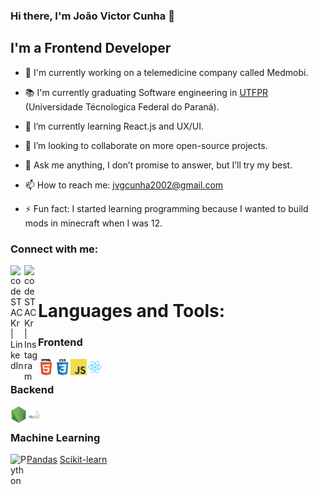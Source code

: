 
### Hi there, I'm João Victor Cunha 👋

  

## I'm a Frontend Developer

  

- 🔭 I'm currently working on a telemedicine company called Medmobi.

- 📚 I'm currently graduating Software engineering in [UTFPR][utfpr] (Universidade Técnologica Federal do Paraná).

- 🌱 I’m currently learning React.js and UX/UI.

- 👯 I’m looking to collaborate on more open-source projects.

- 💬 Ask me anything, I don’t promise to answer, but I’ll try my best.

- 📫 How to reach me: jvgcunha2002@gmail.com

- ⚡ Fun fact: I started learning programming because I wanted to build mods in minecraft when I was 12.

  

### Connect with me:

  

[<img align="left" alt="codeSTACKr | LinkedIn" width="22px" src="https://cdn.jsdelivr.net/npm/simple-icons@v3/icons/linkedin.svg" />][linkedin]

[<img align="left" alt="codeSTACKr | Instagram" width="22px" src="https://cdn.jsdelivr.net/npm/simple-icons@v3/icons/instagram.svg" />][instagram]

  

<br />

  

# Languages and Tools:

  

### Frontend

[<img align="left" alt="HTML5" width="26px" src="https://raw.githubusercontent.com/github/explore/80688e429a7d4ef2fca1e82350fe8e3517d3494d/topics/html/html.png" />][html]

[<img align="left" alt="CSS3" width="26px" src="https://raw.githubusercontent.com/github/explore/80688e429a7d4ef2fca1e82350fe8e3517d3494d/topics/css/css.png" />][css]

[<img align="left" alt="JavaScript" width="26px" src="https://raw.githubusercontent.com/github/explore/80688e429a7d4ef2fca1e82350fe8e3517d3494d/topics/javascript/javascript.png" />][javascript]

[<img align="left" alt="React" width="26px" src="https://raw.githubusercontent.com/github/explore/80688e429a7d4ef2fca1e82350fe8e3517d3494d/topics/react/react.png" />][react]
  <br/>
  
### Backend
[<img align="left" alt="Node.js" width="26px" src="https://raw.githubusercontent.com/github/explore/80688e429a7d4ef2fca1e82350fe8e3517d3494d/topics/nodejs/nodejs.png" />][node]

[<img align="left" alt="MySQL" width="26px" src="https://raw.githubusercontent.com/github/explore/80688e429a7d4ef2fca1e82350fe8e3517d3494d/topics/mysql/mysql.png" />][mysql]

<br/>

### Machine Learning

[<img align="left" alt="Python" width="26px" src="https://camo.githubusercontent.com/64b1f535115add5713c419514a1bb8e76aeafbc2e9b6b91c00ddfd697713bbb0/68747470733a2f2f63646e2e6a7364656c6976722e6e65742f6e706d2f4070726f6772616d6d696e672d6c616e6775616765732d6c6f676f732f707974686f6e40302e302e302f707974686f6e5f323536783235362e706e67" />][python]
[Pandas][pandas]
[Scikit-learn][scikitlearn]


[utfpr]: http://www.utfpr.edu.br/
[instagram]: https://www.instagram.com/jvgcunha/
[linkedin]: https://www.linkedin.com/in/Jott4

[html]: https://developer.mozilla.org/docs/Web/HTML
[css]:  https://developer.mozilla.org/docs/Web/CSS
[javascript]: https://developer.mozilla.org/docs/Web/JavaScript
[react]: https://reactjs.org/
[python]: https://www.python.org/
[pandas]: https://pandas.pydata.org/
[scikitlearn]: https://scikit-learn.org/
[mysql]: https://www.mysql.com/
[node]: https://nodejs.org/en/
